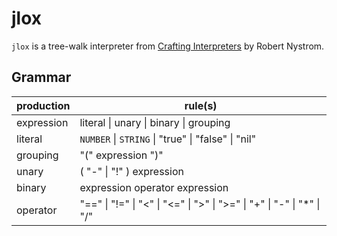 # jlox
`jlox` is a tree-walk interpreter from [Crafting Interpreters](https://craftinginterpreters.com) by Robert Nystrom.
## Grammar
| production | rule(s)                                                                |
|------------|------------------------------------------------------------------------|
| expression | literal \| unary \| binary \| grouping                                 |
| literal    | `NUMBER` \| `STRING` \| "true" \| "false" \| "nil"                     |
| grouping   | "(" expression ")"                                                     |
| unary      | ( "-" \| "!" ) expression                                              |
| binary     | expression operator expression                                         |
| operator   | "==" \| "!=" \| "<" \| "<=" \| ">" \| ">=" \| "+" \| "-" \| "*" \| "/" |
